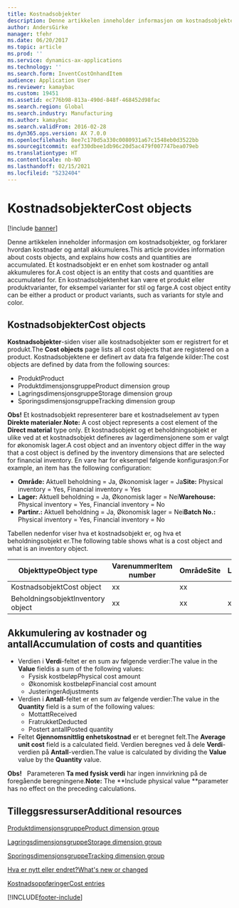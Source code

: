 ```yaml
---
title: Kostnadsobjekter
description: Denne artikkelen inneholder informasjon om kostnadsobjekter, og forklarer hvordan kostnader og antall akkumuleres. Et kostnadsobjekt er en enhet som kostnader og antall akkumuleres for. En kostnadsobjektenhet kan være et produkt eller produktvarianter, for eksempel varianter for stil og farge.
author: AndersGirke
manager: tfehr
ms.date: 06/20/2017
ms.topic: article
ms.prod: ''
ms.service: dynamics-ax-applications
ms.technology: ''
ms.search.form: InventCostOnhandItem
audience: Application User
ms.reviewer: kamaybac
ms.custom: 19451
ms.assetid: ec776b98-813a-490d-848f-468452d98fac
ms.search.region: Global
ms.search.industry: Manufacturing
ms.author: kamaybac
ms.search.validFrom: 2016-02-28
ms.dyn365.ops.version: AX 7.0.0
ms.openlocfilehash: 8ee7c170d5a330c0080931a67c1548eb0d3522bb
ms.sourcegitcommit: eaf330dbee1db96c20d5ac479f007747bea079eb
ms.translationtype: HT
ms.contentlocale: nb-NO
ms.lasthandoff: 02/15/2021
ms.locfileid: "5232404"
---
```

# <a name="cost-objects"></a><span data-ttu-id="75361-105">Kostnadsobjekter</span><span class="sxs-lookup"><span data-stu-id="75361-105">Cost objects</span></span>

[!include [banner](../includes/banner.md)]

<span data-ttu-id="75361-106">Denne artikkelen inneholder informasjon om kostnadsobjekter, og forklarer hvordan kostnader og antall akkumuleres.</span><span class="sxs-lookup"><span data-stu-id="75361-106">This article provides information about costs objects, and explains how costs and quantities are accumulated.</span></span> <span data-ttu-id="75361-107">Et kostnadsobjekt er en enhet som kostnader og antall akkumuleres for.</span><span class="sxs-lookup"><span data-stu-id="75361-107">A cost object is an entity that costs and quantities are accumulated for.</span></span> <span data-ttu-id="75361-108">En kostnadsobjektenhet kan være et produkt eller produktvarianter, for eksempel varianter for stil og farge.</span><span class="sxs-lookup"><span data-stu-id="75361-108">A cost object entity can be either a product or product variants, such as variants for style and color.</span></span>  

## <a name="cost-objects"></a><span data-ttu-id="75361-109">Kostnadsobjekter</span><span class="sxs-lookup"><span data-stu-id="75361-109">Cost objects</span></span>

<span data-ttu-id="75361-110">**Kostnadsobjekter**-siden viser alle kostnadsobjekter som er registrert for et produkt.</span><span class="sxs-lookup"><span data-stu-id="75361-110">The **Cost objects** page lists all cost objects that are registered on a product.</span></span> <span data-ttu-id="75361-111">Kostnadsobjektene er definert av data fra følgende kilder:</span><span class="sxs-lookup"><span data-stu-id="75361-111">The cost objects are defined by data from the following sources:</span></span>

-   <span data-ttu-id="75361-112">Produkt</span><span class="sxs-lookup"><span data-stu-id="75361-112">Product</span></span>
-   <span data-ttu-id="75361-113">Produktdimensjonsgruppe</span><span class="sxs-lookup"><span data-stu-id="75361-113">Product dimension group</span></span>
-   <span data-ttu-id="75361-114">Lagringsdimensjonsgruppe</span><span class="sxs-lookup"><span data-stu-id="75361-114">Storage dimension group</span></span>
-   <span data-ttu-id="75361-115">Sporingsdimensjonsgruppe</span><span class="sxs-lookup"><span data-stu-id="75361-115">Tracking dimension group</span></span>

<span data-ttu-id="75361-116">**Obs!** Et kostnadsobjekt representerer bare et kostnadselement av typen **Direkte materialer**.</span><span class="sxs-lookup"><span data-stu-id="75361-116">**Note:** A cost object represents a cost element of the **Direct material** type only.</span></span> <span data-ttu-id="75361-117">Et kostnadsobjekt og et beholdningsobjekt er ulike ved at et kostnadsobjekt defineres av lagerdimensjonene som er valgt for økonomisk lager.</span><span class="sxs-lookup"><span data-stu-id="75361-117">A cost object and an inventory object differ in the way that a cost object is defined by the inventory dimensions that are selected for financial inventory.</span></span> <span data-ttu-id="75361-118">En vare har for eksempel følgende konfigurasjon:</span><span class="sxs-lookup"><span data-stu-id="75361-118">For example, an item has the following configuration:</span></span>

-   <span data-ttu-id="75361-119">**Område:** Aktuell beholdning = Ja, Økonomisk lager = Ja</span><span class="sxs-lookup"><span data-stu-id="75361-119">**Site:** Physical inventory = Yes, Financial inventory = Yes</span></span>
-   <span data-ttu-id="75361-120">**Lager:** Aktuell beholdning = Ja, Økonomisk lager = Nei</span><span class="sxs-lookup"><span data-stu-id="75361-120">**Warehouse:** Physical inventory = Yes, Financial inventory = No</span></span>
-   <span data-ttu-id="75361-121">**Partinr.:** Aktuell beholdning = Ja, Økonomisk lager = Nei</span><span class="sxs-lookup"><span data-stu-id="75361-121">**Batch No.:** Physical inventory = Yes, Financial inventory = No</span></span>

<span data-ttu-id="75361-122">Tabellen nedenfor viser hva et kostnadsobjekt er, og hva et beholdningsobjekt er.</span><span class="sxs-lookup"><span data-stu-id="75361-122">The following table shows what is a cost object and what is an inventory object.</span></span>

| <span data-ttu-id="75361-123">Objekttype</span><span class="sxs-lookup"><span data-stu-id="75361-123">Object type</span></span>      | <span data-ttu-id="75361-124">Varenummer</span><span class="sxs-lookup"><span data-stu-id="75361-124">Item number</span></span> | <span data-ttu-id="75361-125">Område</span><span class="sxs-lookup"><span data-stu-id="75361-125">Site</span></span> | <span data-ttu-id="75361-126">Lager</span><span class="sxs-lookup"><span data-stu-id="75361-126">Warehouse</span></span> | <span data-ttu-id="75361-127">Partinr.</span><span class="sxs-lookup"><span data-stu-id="75361-127">Batch No.</span></span> |
|------------------|-------------|------|-----------|-----------|
| <span data-ttu-id="75361-128">Kostnadsobjekt</span><span class="sxs-lookup"><span data-stu-id="75361-128">Cost object</span></span>      | <span data-ttu-id="75361-129">x</span><span class="sxs-lookup"><span data-stu-id="75361-129">x</span></span>           | <span data-ttu-id="75361-130">x</span><span class="sxs-lookup"><span data-stu-id="75361-130">x</span></span>    |           |           |
| <span data-ttu-id="75361-131">Beholdningsobjekt</span><span class="sxs-lookup"><span data-stu-id="75361-131">Inventory object</span></span> | <span data-ttu-id="75361-132">x</span><span class="sxs-lookup"><span data-stu-id="75361-132">x</span></span>           | <span data-ttu-id="75361-133">x</span><span class="sxs-lookup"><span data-stu-id="75361-133">x</span></span>    |  <span data-ttu-id="75361-134">x</span><span class="sxs-lookup"><span data-stu-id="75361-134">x</span></span>        | <span data-ttu-id="75361-135">x</span><span class="sxs-lookup"><span data-stu-id="75361-135">x</span></span>         |

## <a name="accumulation-of-costs-and-quantities"></a><span data-ttu-id="75361-136">Akkumulering av kostnader og antall</span><span class="sxs-lookup"><span data-stu-id="75361-136">Accumulation of costs and quantities</span></span>
-   <span data-ttu-id="75361-137">Verdien i **Verdi**-feltet er en sum av følgende verdier:</span><span class="sxs-lookup"><span data-stu-id="75361-137">The value in the **Value** fieldis a sum of the following values:</span></span>
    -   <span data-ttu-id="75361-138">Fysisk kostbeløp</span><span class="sxs-lookup"><span data-stu-id="75361-138">Physical cost amount</span></span>
    -   <span data-ttu-id="75361-139">Økonomisk kostbeløp</span><span class="sxs-lookup"><span data-stu-id="75361-139">Financial cost amount</span></span>
    -   <span data-ttu-id="75361-140">Justeringer</span><span class="sxs-lookup"><span data-stu-id="75361-140">Adjustments</span></span>
-   <span data-ttu-id="75361-141">Verdien i **Antall**-feltet er en sum av følgende verdier:</span><span class="sxs-lookup"><span data-stu-id="75361-141">The value in the **Quantity** field is a sum of the following values:</span></span>
    -   <span data-ttu-id="75361-142">Mottatt</span><span class="sxs-lookup"><span data-stu-id="75361-142">Received</span></span>
    -   <span data-ttu-id="75361-143">Fratrukket</span><span class="sxs-lookup"><span data-stu-id="75361-143">Deducted</span></span>
    -   <span data-ttu-id="75361-144">Postert antall</span><span class="sxs-lookup"><span data-stu-id="75361-144">Posted quantity</span></span>
-   <span data-ttu-id="75361-145">Feltet **Gjennomsnittlig enhetskostnad** er et beregnet felt.</span><span class="sxs-lookup"><span data-stu-id="75361-145">The **Average unit cost** field is a calculated field.</span></span> <span data-ttu-id="75361-146">Verdien beregnes ved å dele **Verdi**-verdien på **Antall**-verdien.</span><span class="sxs-lookup"><span data-stu-id="75361-146">The value is calculated by dividing the **Value** value by the **Quantity** value.</span></span>

<span data-ttu-id="75361-147">**Obs!**   Parameteren **Ta med fysisk verdi** har ingen innvirkning på de foregående beregningene.</span><span class="sxs-lookup"><span data-stu-id="75361-147">**Note:** The \*\*Include physical value \*\*parameter has no effect on the preceding calculations.</span></span>

<a name="additional-resources"></a><span data-ttu-id="75361-148">Tilleggsressurser</span><span class="sxs-lookup"><span data-stu-id="75361-148">Additional resources</span></span>
--------

[<span data-ttu-id="75361-149">Produktdimensjonsgruppe</span><span class="sxs-lookup"><span data-stu-id="75361-149">Product dimension group</span></span>](https://technet.microsoft.com/library/aa499382.aspx)

[<span data-ttu-id="75361-150">Lagringsdimensjonsgruppe</span><span class="sxs-lookup"><span data-stu-id="75361-150">Storage dimension group</span></span>](https://technet.microsoft.com/library/hh209317.aspx)

[<span data-ttu-id="75361-151">Sporingsdimensjonsgruppe</span><span class="sxs-lookup"><span data-stu-id="75361-151">Tracking dimension group</span></span>](https://technet.microsoft.com/library/hh209465.aspx)

[<span data-ttu-id="75361-152">Hva er nytt eller endret?</span><span class="sxs-lookup"><span data-stu-id="75361-152">What's new or changed</span></span>](../../fin-and-ops/get-started/whats-new-changed.md)

[<span data-ttu-id="75361-153">Kostnadsoppføringer</span><span class="sxs-lookup"><span data-stu-id="75361-153">Cost entries</span></span>](cost-entries.md)





[!INCLUDE[footer-include](../../includes/footer-banner.md)]